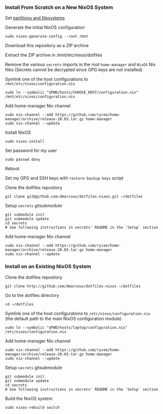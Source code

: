 ### Install From Scratch on a New NixOS System

Set [partitions and filesystems](https://nixos.org/nixos/manual/index.html#sec-installation-partitioning)

Generate the initial NixOS configuration

```
sudo nixos-generate-config --root /mnt
```

Download this repository as a ZIP archive

Extract the ZIP archive in /mnt/etc/nixos/dotfiles

Remove the various `secrets` imports in the root `home-manager` and `NixOS` Nix files
(Secrets cannot be decrypted since GPG keys are not installed)

Symlink one of the host configurations to `/mnt/etc/nixos/configuration.nix`

```
sudo ln --symbolic "$PWD/hosts/CHOOSE_HOST/configuration.nix" /mnt/etc/nixos/configuration.nix
```

Add home-manager Nix channel

```
sudo nix-channel --add https://github.com/rycee/home-manager/archive/release-20.03.tar.gz home-manager
sudo nix-channel --update
```

Install NixOS

```
sudo nixos-install
```

Set password for my user

```
sudo passwd dany
```

Reboot

Set my GPG and SSH keys with `restore-backup-keys` script

Clone the dotfiles repository

```
git clone git@github.com:dmarcoux/dotfiles-nixos.git ~/dotfiles
```

Setup `secrets` gitsubmodule

```
git submodule init
git submodule update
cd secrets
# See following instructions in secrets' README in the `Setup` section
```

Add home-manager Nix channel

```
sudo nix-channel --add https://github.com/rycee/home-manager/archive/release-20.03.tar.gz home-manager
sudo nix-channel --update
```

### Install on an Existing NixOS System

Clone the dotfiles repository

```
git clone http://github.com/dmarcoux/dotfiles-nixos ~/dotfiles
```

Go to the dotfiles directory

```
cd ~/dotfiles
```

Symlink one of the host configurations to `/etc/nixos/configuration.nix` (the
default path to the main NixOS configuration module)

```
sudo ln --symbolic "$PWD/hosts/laptop/configuration.nix" /etc/nixos/configuration.nix
```

Add home-manager Nix channel

```
sudo nix-channel --add https://github.com/rycee/home-manager/archive/release-20.03.tar.gz home-manager
sudo nix-channel --update
```

Setup `secrets` gitsubmodule

```
git submodule init
git submodule update
cd secrets
# See following instructions in secrets' README in the `Setup` section
```

Build the NixOS system

```
sudo nixos-rebuild switch
```
